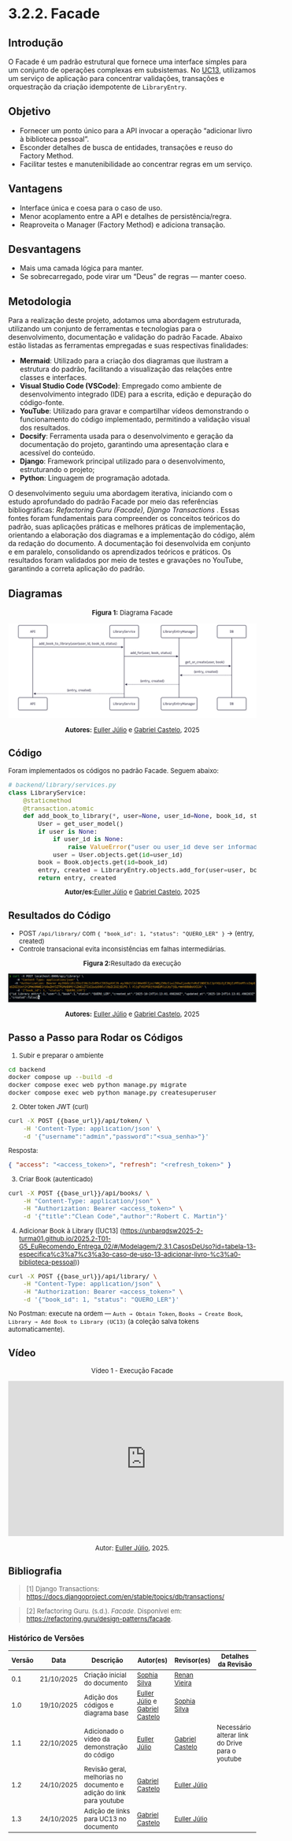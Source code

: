 # 3.2.2. Facade

## Introdução

O Facade é um padrão estrutural que fornece uma interface simples para um conjunto de operações complexas em subsistemas. No [UC13](https://unbarqdsw2025-2-turma01.github.io/2025.2-T01-G5_EuRecomendo_Entrega_02/#/Modelagem/2.3.1.CasosDeUso?id=tabela-13-especifica%c3%a7%c3%a3o-caso-de-uso-13-adicionar-livro-%c3%a0-biblioteca-pessoal), utilizamos um serviço de aplicação para concentrar validações, transações e orquestração da criação idempotente de `LibraryEntry`.

## Objetivo

- Fornecer um ponto único para a API invocar a operação “adicionar livro à biblioteca pessoal”.
- Esconder detalhes de busca de entidades, transações e reuso do Factory Method.
- Facilitar testes e manutenibilidade ao concentrar regras em um serviço.


## Vantagens

- Interface única e coesa para o caso de uso.
- Menor acoplamento entre a API e detalhes de persistência/regra.
- Reaproveita o Manager (Factory Method) e adiciona transação.


## Desvantagens

- Mais uma camada lógica para manter.
- Se sobrecarregado, pode virar um “Deus” de regras — manter coeso.


## Metodologia

Para a realização deste projeto, adotamos uma abordagem estruturada, utilizando um conjunto de ferramentas e tecnologias para o desenvolvimento, documentação e validação do padrão Facade. Abaixo estão listadas as ferramentas empregadas e suas respectivas finalidades:

- **Mermaid**: Utilizado para a criação dos diagramas que ilustram a estrutura do padrão, facilitando a visualização das relações entre classes e interfaces.
- **Visual Studio Code (VSCode)**: Empregado como ambiente de desenvolvimento integrado (IDE) para a escrita, edição e depuração do código-fonte.
- **YouTube**: Utilizado para gravar e compartilhar vídeos demonstrando o funcionamento do código implementado, permitindo a validação visual dos resultados.
- **Docsify**: Ferramenta usada para o desenvolvimento e geração da documentação do projeto, garantindo uma apresentação clara e acessível do conteúdo.
- **Django**: Framework principal utilizado para o desenvolvimento, estruturando o projeto;
- **Python**: Linguagem de programação adotada.

O desenvolvimento seguiu uma abordagem iterativa, iniciando com o estudo aprofundado do padrão Facade por meio das referências bibliográficas: *Refactoring Guru (Facade), Django Transactions* . Essas fontes foram fundamentais para compreender os conceitos teóricos do padrão, suas aplicações práticas e melhores práticas de implementação, orientando a elaboração dos diagramas e a implementação do código, além da redação do documento. A documentação foi desenvolvida em conjunto e em paralelo, consolidando os aprendizados teóricos e práticos. Os resultados foram validados por meio de testes e gravações no YouTube, garantindo a correta aplicação do padrão.

## Diagramas

<font size="2"><p style="text-align: center"><b>Figura 1:</b> Diagrama Facade</div>

<div style="text-align: center;">

![Diagrama](./assets/diagramaFacadeUC13.png)

</div>

<font size="2"><p style="text-align: center"><b>Autores:</b> [Euller Júlio](https://www.github.com/Potatoyz908) e [Gabriel Castelo](https://github.com/GabrielCastelo-31), 2025</p></font>


## Código

Foram implementados os códigos no padrão Facade. Seguem abaixo:

```python
# backend/library/services.py
class LibraryService:
    @staticmethod
    @transaction.atomic
    def add_book_to_library(*, user=None, user_id=None, book_id, status="QUERO_LER"):
        User = get_user_model()
        if user is None:
            if user_id is None:
                raise ValueError("user ou user_id deve ser informado")
            user = User.objects.get(id=user_id)
        book = Book.objects.get(id=book_id)
        entry, created = LibraryEntry.objects.add_for(user=user, book=book, status=status)
        return entry, created
```


<font size="2"><p style="text-align: center"><b>Autor/es:</b>[Euller Júlio](https://www.github.com/Potatoyz908) e [Gabriel Castelo](https://github.com/GabrielCastelo-31), 2025</p></font>

## Resultados do Código

- POST `/api/library/` com `{ "book_id": 1, "status": "QUERO_LER" }` → (entry, created)
- Controle transacional evita inconsistências em falhas intermediárias.

<font size="2"><p style="text-align: center"><b>Figura 2:</b>Resultado da execução</div>

<div style="text-align: center;">

![Saída](./assets/ResultadoFacadeUC13.png)

</div>

<font size="2"><p style="text-align: center"><b>Autores:</b> [Euller Júlio](https://www.github.com/Potatoyz908) e [Gabriel Castelo](https://github.com/GabrielCastelo-31), 2025</p></font>

## Passo a Passo para Rodar os Códigos

1) Subir e preparar o ambiente

```bash
cd backend
docker compose up --build -d
docker compose exec web python manage.py migrate
docker compose exec web python manage.py createsuperuser
```

2) Obter token JWT (curl)

```bash
curl -X POST {{base_url}}/api/token/ \
    -H 'Content-Type: application/json' \
    -d '{"username":"admin","password":"<sua_senha>"}'
```

Resposta:

```json
{ "access": "<access_token>", "refresh": "<refresh_token>" }
```

3) Criar Book (autenticado)

```bash
curl -X POST {{base_url}}/api/books/ \
    -H "Content-Type: application/json" \
    -H "Authorization: Bearer <access_token>" \
    -d '{"title":"Clean Code","author":"Robert C. Martin"}'
```

4) Adicionar Book à Library ([UC13] (https://unbarqdsw2025-2-turma01.github.io/2025.2-T01-G5_EuRecomendo_Entrega_02/#/Modelagem/2.3.1.CasosDeUso?id=tabela-13-especifica%c3%a7%c3%a3o-caso-de-uso-13-adicionar-livro-%c3%a0-biblioteca-pessoal))

```bash
curl -X POST {{base_url}}/api/library/ \
    -H "Content-Type: application/json" \
    -H "Authorization: Bearer <access_token>" \
    -d '{"book_id": 1, "status": "QUERO_LER"}'
```

No Postman: execute na ordem — `Auth → Obtain Token`, `Books → Create Book`, `Library → Add Book to Library (UC13)` (a coleção salva tokens automaticamente).


## Vídeo

<font size="2"><p style="text-align: center">Vídeo 1 - Execução Facade</p></font>

<center>
<iframe width="560" height="315" src="https://www.youtube.com/embed/I-G8wGajKzc?si=r9YJAQEYp7EOGBIx" title="YouTube video player" frameborder="0" allow="accelerometer; autoplay; clipboard-write; encrypted-media; gyroscope; picture-in-picture; web-share" referrerpolicy="strict-origin-when-cross-origin" allowfullscreen></iframe>
</center>

<font size="2"><p style="text-align: center">Autor: [Euller Júlio](https://github.com/Potatoyz908), 2025.</p></font>

## Bibliografia

> [1] Django Transactions: https://docs.djangoproject.com/en/stable/topics/db/transactions/

> [2] Refactoring Guru. (s.d.). _Facade_. Disponível em: <https://refactoring.guru/design-patterns/facade>.


### Histórico de Versões

| Versão | Data       | Descrição                                                                    | Autor(es)                                                                                        | Revisor(es)                                   | Detalhes da Revisão |
| ------ | ---------- | ---------------------------------------------------------------------------- | ------------------------------------------------------------------------------------------------ | --------------------------------------------- | ------------------- |
| 0.1    | 21/10/2025 | Criação inicial do documento                      | [Sophia Silva](https://github.com/sophiassilva) | [Renan Vieira]() |                     |
| 1.0    | 19/10/2025 | Adição dos códigos e diagrama base  | [Euller Júlio](https://www.github.com/Potatoyz908) e [Gabriel Castelo](https://github.com/GabrielCastelo-31)| [Sophia Silva](https://github.com/sophiassilva)          |
| 1.1    | 22/10/2025 | Adicionado o vídeo da demonstração do código | [Euller Júlio](https://www.github.com/Potatoyz908)| [Gabriel Castelo](https://github.com/GabrielCastelo-31) | Necessário alterar link do Drive para o youtube                    |
| 1.2    | 24/10/2025 | Revisão geral, melhorias no documento e adição do link para youtube | [Gabriel Castelo](https://github.com/GabrielCastelo-31) | [Euller Júlio](https://www.github.com/Potatoyz908) |                     |
| 1.3    | 24/10/2025 | Adição de links para UC13 no documento |[Gabriel Castelo](https://github.com/GabrielCastelo-31) | [Euller Júlio](https://www.github.com/Potatoyz908) |                     |

